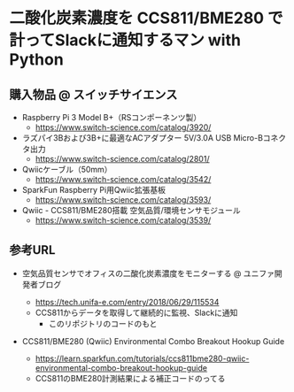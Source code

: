 # 二酸化炭素濃度を CCS811/BME280 で計ってSlackに通知するマン with Python

## 購入物品 @ スイッチサイエンス

- Raspberry Pi 3 Model B+（RSコンポーネンツ製）
    - https://www.switch-science.com/catalog/3920/
- ラズパイ3Bおよび3B+に最適なACアダプター 5V/3.0A USB Micro-Bコネクタ出力
    - https://www.switch-science.com/catalog/2801/
- Qwiicケーブル（50mm）
    - https://www.switch-science.com/catalog/3542/
- SparkFun Raspberry Pi用Qwiic拡張基板
    - https://www.switch-science.com/catalog/3593/
- Qwiic - CCS811/BME280搭載 空気品質/環境センサモジュール
    - https://www.switch-science.com/catalog/3539/

## 参考URL

- 空気品質センサでオフィスの二酸化炭素濃度をモニターする @ ユニファ開発者ブログ
    - https://tech.unifa-e.com/entry/2018/06/29/115534
    - CCS811からデータを取得して継続的に監視、Slackに通知
        - このリポジトリのコードのもと

- CCS811/BME280 (Qwiic) Environmental Combo Breakout Hookup Guide
    - https://learn.sparkfun.com/tutorials/ccs811bme280-qwiic-environmental-combo-breakout-hookup-guide
    - CCS811のBME280計測結果による補正コードのってる
